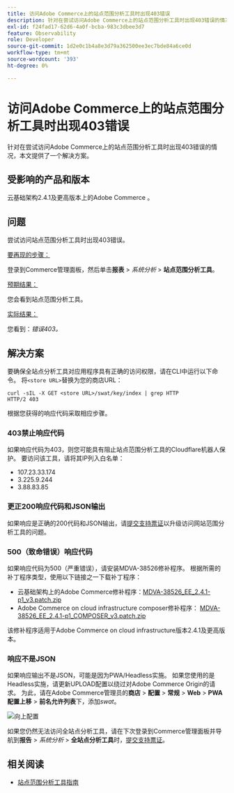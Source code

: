 ```yaml
---
title: 访问Adobe Commerce上的站点范围分析工具时出现403错误
description: 针对在尝试访问Adobe Commerce上的站点范围分析工具时出现403错误的情况，本文提供了一个解决方案。
exl-id: f24fad17-62d6-4a0f-bcba-983c3dbee3d7
feature: Observability
role: Developer
source-git-commit: 1d2e0c1b4a8e3d79a362500ee3ec7bde84a6ce0d
workflow-type: tm+mt
source-wordcount: '393'
ht-degree: 0%

---
```


# 访问Adobe Commerce上的站点范围分析工具时出现403错误

针对在尝试访问Adobe Commerce上的站点范围分析工具时出现403错误的情况，本文提供了一个解决方案。

## 受影响的产品和版本

云基础架构2.4.1及更高版本上的Adobe Commerce 。

## 问题

尝试访问站点范围分析工具时出现403错误。

<u>要再现的步骤：</u>

登录到Commerce管理面板，然后单击&#x200B;**报表** > *系统分析* > **站点范围分析工具**。

<u>预期结果：</u>

您会看到站点范围分析工具。

<u>实际结果：</u>

您看到：*错误403。*


## 解决方案

要确保全站点分析工具对应用程序具有正确的访问权限，请在CLI中运行以下命令。 将`<store URL>`替换为您的商店URL：

```cURL
curl -sIL -X GET <store URL>/swat/key/index | grep HTTP
HTTP/2 403
```

根据您获得的响应代码采取相应步骤。

### 403禁止响应代码

如果响应代码为403，则您可能具有阻止站点范围分析工具的Cloudflare机器人保护。 要访问该工具，请将其IP列入白名单：

* 107.23.33.174
* 3.225.9.244
* 3.88.83.85

### 更正200响应代码和JSON输出

如果响应是正确的200代码和JSON输出，请[提交支持票证](/help/help-center-guide/help-center/magento-help-center-user-guide.md#submit-ticket)以升级访问网站范围分析工具的问题。


### 500（致命错误）响应代码

如果响应代码为500（严重错误），请安装MDVA-38526修补程序。 根据所需的补丁程序类型，使用以下链接之一下载补丁程序：

* 云基础架构上的Adobe Commerce修补程序：[MDVA-38526_EE_2.4.1-p1_v3.patch.zip](assets/MDVA-38526_EE_2.4.1-p1_v3.patch.zip)
* Adobe Commerce on cloud infrastructure composer修补程序： [MDVA-38526_EE_2.4.1-p1_COMPOSER_v3.patch.zip](assets/MDVA-38526_EE_2.4.1-p1_COMPOSER_v3.patch.zip)

该修补程序适用于Adobe Commerce on cloud infrastructure版本2.4.1及更高版本。

### 响应不是JSON

如果响应输出不是JSON，可能是因为PWA/Headless实施。 如果您使用的是Headless实施，请更新UPLOAD配置以绕过对Adobe Commerce Origin的请求。 为此，请在Adobe Commerce管理员的&#x200B;**商店** > **配置** > **常规** > **Web** > **PWA配置上移** > **前名允许列表**&#x200B;下，添加&#x200B;*swat*。

![向上配置](assets/upward_pwa.png)

如果您仍然无法访问全站点分析工具，请在下次登录到Commerce管理面板并导航到&#x200B;**报告** > *系统分析* > **全站点分析工具**&#x200B;时，[提交支持票证](/help/help-center-guide/help-center/magento-help-center-user-guide.md#submit-ticket)。

## 相关阅读

* [站点范围分析工具指南](https://experienceleague.adobe.com/docs/commerce-operations/tools/site-wide-analysis-tool/intro.html?lang=zh-Hans)
